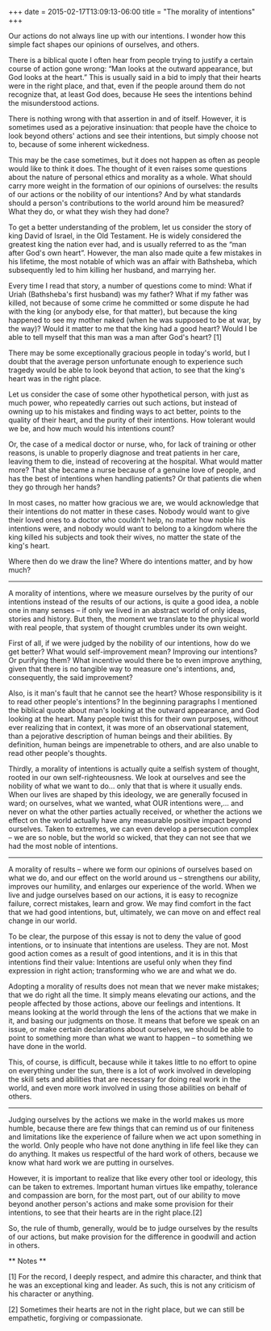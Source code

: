 +++
date = 2015-02-17T13:09:13-06:00
title = "The morality of intentions"
+++

Our actions do not always line up with our intentions. I wonder how this simple fact shapes our opinions of ourselves, and others.

There is a biblical quote I often hear from people trying to justify a certain course of action gone wrong: “Man looks at the outward appearance, but God looks at the heart.” This is usually said in a bid to imply that their hearts were in the right place, and that, even if the people around them do not recognize that, at least God does, because He sees the intentions behind the misunderstood actions.

There is nothing wrong with that assertion in and of itself. However, it is sometimes used as a pejorative insinuation: that people have the choice to look beyond others' actions and see their intentions, but simply choose not to, because of some inherent wickedness.

This may be the case sometimes, but it does not happen as often as people would like to think it does. The thought of it even raises some questions about the nature of personal ethics and morality as a whole. What should carry more weight in the formation of our opinions of ourselves: the results of our actions or the nobility of our intentions? And by what standards should a person's contributions to the world around him be measured? What they do, or what they wish they had done?

To get a better understanding of the problem, let us consider the story of king David of Israel, in the Old Testament. He is widely considered the greatest king the nation ever had, and is usually referred to as the “man after God's own heart”. However, the man also made quite a few mistakes in his lifetime, the most notable of which was an affair with Bathsheba, which subsequently led to him killing her husband, and marrying her.

Every time I read that story, a number of questions come to mind: What if Uriah (Bathsheba's first husband) was my father? What if my father was killed, not because of some crime he committed or some dispute he had with the king (or anybody else, for that matter), but because the king happened to see my mother naked (when he was supposed to be at war, by the way)? Would it matter to me that the king had a good heart? Would I be able to tell myself that this man was a man after God's heart? [1]

There may be some exceptionally gracious people in today's world, but I doubt that the average person unfortunate enough to experience such tragedy would be able to look beyond that action, to see that the king's heart was in the right place.


Let us consider the case of some other hypothetical person, with just as much power, who repeatedly carries out such actions, but instead of owning up to his mistakes and finding ways to act better, points to the quality of their heart, and the purity of their intentions. How tolerant would we be, and how much would his intentions count?

Or, the case of a medical doctor or nurse, who, for lack of training or other reasons, is unable to properly diagnose and treat patients in her care, leaving them to die, instead of recovering at the hospital. What would matter more? That she became a nurse because of a genuine love of people, and has the best of intentions when handling patients? Or that patients die when they go through her hands?

In most cases, no matter how gracious we are, we would acknowledge that their intentions do not matter in these cases. Nobody would want to give their loved ones to a doctor who couldn't help, no matter how noble his intentions were, and nobody would want to belong to a kingdom where the king killed his subjects and took their wives, no matter the state of the king's heart.

Where then do we draw the line? Where do intentions matter, and by how much?

*** ***

A morality of intentions, where we measure ourselves by the purity of our intentions instead of the results of our actions, is quite a good idea, a noble one in many senses – if only we lived in an abstract world of only ideas, stories and history. But then, the moment we translate to the physical world with real people, that system of thought crumbles under its own weight.

First of all, if we were judged by the nobility of our intentions, how do we get better? What would self-improvement mean? Improving our intentions? Or purifying them? What incentive would there be to even improve anything, given that there is no tangible way to measure one's intentions, and, consequently, the said improvement?

Also, is it man's fault that he cannot see the heart? Whose responsibility is it to read other people's intentions? In the beginning paragraphs I mentioned the biblical quote about man's looking at the outward appearance, and God looking at the heart. Many people twist this for their own purposes, without ever realizing that in context, it was more of an observational statement, than a pejorative description of human beings and their abilities. By definition, human beings are impenetrable to others, and are also unable to read other people's thoughts.

Thirdly, a morality of intentions is actually quite a selfish system of thought, rooted in our own self-righteousness. We look at ourselves and see the nobility of what we want to do... only that that is where it usually ends. When our lives are shaped by this ideology, we are generally focused in ward; on ourselves, what we wanted, what OUR intentions were,... and never on what the other parties actually received, or whether the actions we effect on the world actually have any measurable positive impact beyond ourselves. Taken to extremes, we can even develop a persecution complex – we are so noble, but the world so wicked, that they can not see that we had the most noble of intentions.

*** ***

A morality of results – where we form our opinions of ourselves based on what we do, and our effect on the world around us – strengthens our ability, improves our humility, and enlarges our experience of the world. When we live and judge ourselves based on our actions, it is easy to recognize failure, correct mistakes, learn and grow. We may find comfort in the fact that we had good intentions, but, ultimately, we can move on and effect real change in our world.

To be clear, the purpose of this essay is not to deny the value of good intentions, or to insinuate that intentions are useless. They are not. Most good action comes as a result of good intentions, and it is in this that intentions find their value: Intentions are useful only when they find expression in right action; transforming who we are and what we do.

Adopting a morality of results does not mean that we never make mistakes; that we do right all the time. It simply means elevating our actions, and the people affected by those actions, above our feelings and intentions. It means looking at the world through the lens of the actions that we make in it, and basing our judgments on those. It means that before we speak on an issue, or make certain declarations about ourselves, we should be able to point to something more than what we want to happen – to something we have done in the world.

This, of course, is difficult, because while it takes little to no effort to opine on everything under the sun, there is a lot of work involved in developing the skill sets and abilities that are necessary for doing real work in the world, and even more work involved in using those abilities on behalf of others.

*** ***

Judging ourselves by the actions we make in the world makes us more humble, because there are few things that can remind us of our finiteness and limitations like the experience of failure when we act upon something in the world. Only people who have not done anything in life feel like they can do anything. It makes us respectful of the hard work of others, because we know what hard work we are putting in ourselves.

However, it is important to realize that like every other tool or ideology, this can be taken to extremes. Important human virtues like empathy, tolerance and compassion are born, for the most part, out of our ability to move beyond another person's actions and make some provision for their intentions, to see that their hearts are in the right place.[2]

So, the rule of thumb, generally, would be to judge ourselves by the results of our actions, but make provision for the difference in goodwill and action in others.

** Notes **

[1] For the record, I deeply respect, and admire this character, and think that he was an exceptional king and leader. As such, this is not any criticism of his character or anything.

[2] Sometimes their hearts are not in the right place, but we can still be empathetic, forgiving or compassionate.